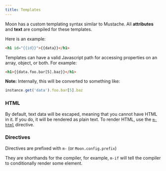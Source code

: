 ```yaml
---
title: Templates
---
```


Moon has a custom templating syntax similar to Mustache. All **attributes** and **text** are compiled for these templates.

Here is an example:

```html
<h1 id="{{id}}">{{data}}</h1>
```

Templates can have a valid Javascript path for accessing properties on an array, object, or both. For example:

```html
<h1>{{data.foo.bar[5].baz}}</h1>
```

**Note:** Internally, this will be converted to something like:

```js
instance.get('data').foo.bar[5].baz
```

### HTML

By default, text data will be escaped, meaning that you cannot have HTML in it. If you do, it will be rendered as plain text. To render HTML, use the [`m-html`](./../api/directives.html#-html-) directive.

### Directives

Directives are prefixed with `m-` (or `Moon.config.prefix`)

They are shorthands for the compiler, for example, `m-if` will tell the compiler to conditionally render some element.
